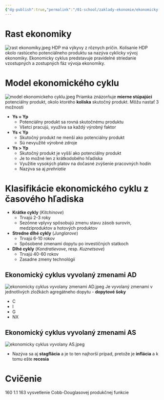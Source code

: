 ```yaml
---
{"dg-publish":true,"permalink":"/01-school/zaklady-ekonomie/ekonomicky-cyklus/","tags":["year1","winterSemester","uniZEK"]}
---
```


# Rast ekonomiky
![rast ekonomiky.jpeg](/img/user/06%20-%20Images/School/rast%20ekonomiky.jpeg)
HDP má výkyvy z rôznych príčin. Kolísanie HDP okolo rastúceho potenciálneho produktu sa nazýva cyklicky vývoj ekonomiky. Ekonomicky cyklus predstavuje pravidelné striedanie vzostupných a zostupných fáz vývoja ekonomiky.
# Model ekonomického cyklu
![model ekonomickeho cyklu.jpeg](/img/user/06%20-%20Images/School/model%20ekonomickeho%20cyklu.jpeg)
Priamka znázorňuje **mierne stúpajúci** potenciálny produkt, okolo ktorého **kolíska** skutočný produkt.
Môžu nastať 3 možnosti
- **Ys = Yp**
	- Potenciálny produkt sa rovná skutočnému produktu
	- Všetci pracujú, využíva sa každý výrobný faktor
- **Ys < Yp**
	- Skutočný produkt ne menší ako potenciálny produkt
	- Sú nevyužité výrobné zdroje
- **Ys > Yp**
	- Skutočný produkt je vyšší ako potenciálny produkt
	- Je to možné len z krátkodobého hľadiska
	- Využitie vysokých platov na dočasné zvýšenie pracovných hodín
	- Nazýva sa aj *prehriatie*
# Klasifikácie ekonomického cyklu z časového hľadiska
- **Krátke cykly** (*Kitchinove*)
	- Trvajú 2-3 roky
	- Sezónne vplyvy spôsobujú zmenu stavu zásob surovín, medziproduktov a hotových produktov
- **Stredne dlhé cykly** (*Junglarove*)
	- Trvajú 6-10 rokov
	- Spôsobené zmenami dopytu po investičných statkoch
- **Dlhé cykly** (*Kondratievove*, resp. *Kuznetsove*)
	- Trvajú 40-60 rokov
	- Zasadne zmeny technológií
## Ekonomický cyklus vyvolaný zmenami AD
![ekonomicky cyklus vyvolany zmenami AD.jpeg](/img/user/06%20-%20Images/School/ekonomicky%20cyklus%20vyvolany%20zmenami%20AD.jpeg)
Je vyvolaný zmenami v jednotlivých zložkách agregátneho dopytu - **dopytové šoky**
- C
- I
- G
- NX
## Ekonomický cyklus vyvolaný zmenami AS
![ekonomicky cyklus vyvolany AS.jpeg](/img/user/06%20-%20Images/School/ekonomicky%20cyklus%20vyvolany%20AS.jpeg)
- Nazýva sa aj **stagflácia** a je to ten najhorší prípad, pretože je **inflácia** a k tomu ešte **recesia**
# Cvičenie
160 1.1
163 vysvetlenie Cobb-Douglasovej produkčnej funkcie